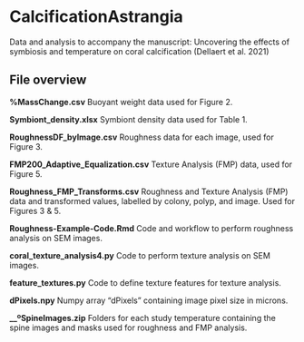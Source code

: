 # CalcificationAstrangia
Data and analysis to accompany the manuscript: Uncovering the effects of symbiosis and temperature on coral calcification (Dellaert et al. 2021)

## File overview

**%MassChange.csv** Buoyant weight data used for Figure 2. 

**Symbiont_density.xlsx** Symbiont density data used for Table 1.

**RoughnessDF_byImage.csv** Roughness data for each image, used for Figure 3.

**FMP200_Adaptive_Equalization.csv** Texture Analysis (FMP) data, used for Figure 5. 

**Roughness_FMP_Transforms.csv** Roughness and Texture Analysis (FMP) data and transformed values, labelled by colony, polyp, and image. Used for Figures 3 & 5. 

**Roughness-Example-Code.Rmd** Code and workflow to perform roughness analysis on SEM images.

**coral_texture_analysis4.py** Code to perform texture analysis on SEM images.

**feature_textures.py** Code to define texture features for texture analysis.

**dPixels.npy** Numpy array “dPixels” containing image pixel size in microns.

**__ºSpineImages.zip** Folders for each study temperature containing the spine images and masks used for roughness and FMP analysis.
